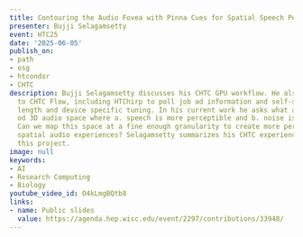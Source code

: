 ```yaml
---
title: Contouring the Audio Fovea with Pinna Cues for Spatial Speech Perception
presenter: Bujji Selagamsetty
event: HTC25
date: '2025-06-05'
publish_on:
- path
- osg
- htcondor
- CHTC
description: Bujji Selagamsetty discusses his CHTC GPU workflow. He also noted improvements
  to CHTC Flow, including HTChirp to poll job ad information and self-scheduling job
  length and device specific tuning. In his current work he asks what are the regions
  od 3D audio space where a. speech is more perceptible and b. noise is more distracting.
  Can we map this space at a fine enough granularity to create more personalized,
  spatial audio experiences? Selagamsetty summarizes his CHTC experience working on
  this project.
image: null
keywords:
- AI
- Research Computing
- Biology
youtube_video_id: O4kLmgBQtb8
links:
- name: Public slides
  value: https://agenda.hep.wisc.edu/event/2297/contributions/33948/
---
```

